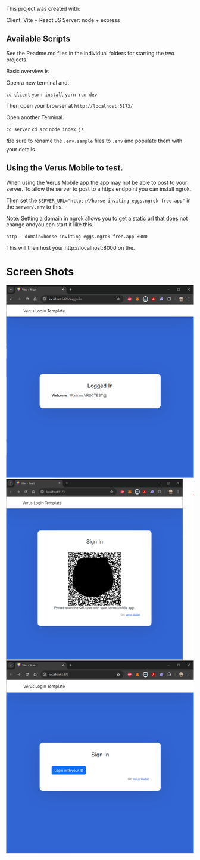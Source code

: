 This project was created with:

Client: Vite + React JS
Server: node + express

## Available Scripts

See the Readme.md files in the individual folders for starting the two projects.

Basic overview is

Open a new terminal and.

`cd client`
`yarn install`
`yarn run dev`

Then open your browser at `http://localhost:5173/`

Open another Terminal.

`cd server`
`cd src`
`node index.js`

❗Be sure to rename the `.env.sample` files to `.env` and populate them with your details.

## Using the Verus Mobile to test.

When using the Verus Mobile app the app may not be able to post to your server. To allow the server to post to a https endpoint you can install ngrok.

Then set the `SERVER_URL="https://horse-inviting-eggs.ngrok-free.app"` in the `server/.env`
to this.

Note: Setting a domain in ngrok allows you to get a static url that does not change andyou can start it like this.

`http --domain=horse-inviting-eggs.ngrok-free.app 8000`

This will then host your http://localhost:8000 on the.

# Screen Shots

![](PNG/loggedin.png)
![](PNG/qr.png)
![](PNG/signin.png)